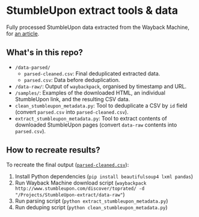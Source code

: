 # StumbleUpon extract tools & data

Fully processed StumbleUpon data extracted from the Wayback Machine, for [an article](https://blog.jakelee.co.uk/bulk-downloading-website-history-and-parsing/).

## What's in this repo?

- `/data-parsed/`
  - `parsed-cleaned.csv`: Final deduplicated extracted data.
  - `parsed.csv`: Data before deduplication.
- `/data-raw/`: Output of `waybackpack`, organised by timestamp and URL.
- `/samples/`: Examples of the downloaded HTML, an individual StumbleUpon link, and the resulting CSV data.
- `clean_stumbleupon_metadata.py`: Tool to deduplicate a CSV by `id` field (convert `parsed.csv` into `parsed-cleaned.csv`).
- `extract_stumbleupon_metadata.py`: Tool to extract contents of downloaded StumbleUpon pages (convert `data-raw` contents into `parsed.csv`).

## How to recreate results?

To recreate the final output ([`parsed-cleaned.csv`](/data-parsed/parsed-cleaned.csv)):

1. Install Python dependencies (`pip install beautifulsoup4 lxml pandas`)
2. Run Wayback Machine download script (`waybackpack http://www.stumbleupon.com/discover/toprated/ -d "/Projects/StumbleUpon-extract/data-raw"`)
3. Run parsing script (`python extract_stumbleupon_metadata.py`)
4. Run deduping script (`python clean_stumbleupon_metadata.py`)
